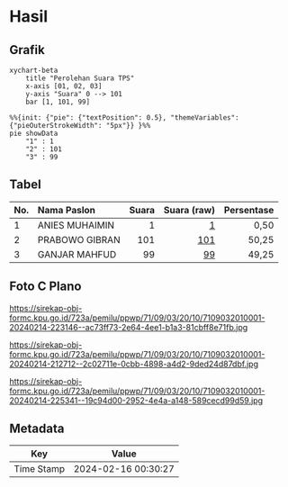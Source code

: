 # Hasil

## Grafik

```mermaid
xychart-beta
    title "Perolehan Suara TPS"
    x-axis [01, 02, 03]
    y-axis "Suara" 0 --> 101
    bar [1, 101, 99]
```

```mermaid
%%{init: {"pie": {"textPosition": 0.5}, "themeVariables": {"pieOuterStrokeWidth": "5px"}} }%%
pie showData
    "1" : 1
    "2" : 101
    "3" : 99
```

## Tabel

| No. | Nama Paslon    | Suara | Suara (raw) | Persentase |
|:--- |:-------------- | -----:| -----------:| ----------:|
| 1   | ANIES MUHAIMIN | 1     | [1][p-1]    | 0,50       |
| 2   | PRABOWO GIBRAN | 101   | [101][p-2]  | 50,25      |
| 3   | GANJAR MAHFUD  | 99    | [99][p-3]   | 49,25      |


[p-1]: https://github.com/gigit-pemilu/pemilu-2024-71-sulawesi-utara/blob/main/pilpres/hitung-suara/sub/71-sulawesi-utara/sub/09-kep-siau-tagulandang-biaro/sub/03-tagulandang/sub/2010-haasi/sub/001-tps/sub/paslon-1.txt
[p-2]: https://github.com/gigit-pemilu/pemilu-2024-71-sulawesi-utara/blob/main/pilpres/hitung-suara/sub/71-sulawesi-utara/sub/09-kep-siau-tagulandang-biaro/sub/03-tagulandang/sub/2010-haasi/sub/001-tps/sub/paslon-2.txt
[p-3]: https://github.com/gigit-pemilu/pemilu-2024-71-sulawesi-utara/blob/main/pilpres/hitung-suara/sub/71-sulawesi-utara/sub/09-kep-siau-tagulandang-biaro/sub/03-tagulandang/sub/2010-haasi/sub/001-tps/sub/paslon-3.txt

## Foto C Plano

https://sirekap-obj-formc.kpu.go.id/723a/pemilu/ppwp/71/09/03/20/10/7109032010001-20240214-223146--ac73ff73-2e64-4ee1-b1a3-81cbff8e71fb.jpg

https://sirekap-obj-formc.kpu.go.id/723a/pemilu/ppwp/71/09/03/20/10/7109032010001-20240214-212712--2c02711e-0cbb-4898-a4d2-9ded24d87dbf.jpg

https://sirekap-obj-formc.kpu.go.id/723a/pemilu/ppwp/71/09/03/20/10/7109032010001-20240214-225341--19c94d00-2952-4e4a-a148-589cecd99d59.jpg


## Metadata

| Key        | Value               |
| ---------- | ------------------- |
| Time Stamp | 2024-02-16 00:30:27 |



